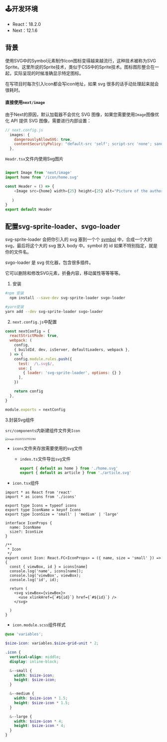 ## 🕹开发环境

- React：18.2.0
- Next：12.1.6

## 背景

使用SVG中的Symbol元素制作Icon图标变得越来越流行，这种技术被称为SVG Sprite。这里所说的Sprite技术，类似于CSS中的Sprite技术。图标图形整合在一起，实际呈现的时候准确显示特定图标。

在写项目时每次引入Icon都会写icon地址，如果 svg 很多的话手动处理起来就会很耗时。

#### 直接使用`next/image`

由于Next的原因，默认加载器不会优化 SVG 图像，如果您需要使用`Image`图像优化 API 提供 SVG 图像，需要进行内部设置：

```javascript
// next.config.js
  images: {
    dangerouslyAllowSVG: true,
    contentSecurityPolicy: "default-src 'self'; script-src 'none'; sandbox;",
  },
```

`Headr.tsx`文件内使用Svg图片

```javascript

import Image from 'next/image'
import home from '/icon/home.svg'

const Header = () => {
	<Image src={home} width={25} height={25} alt="Picture of the author"></Image>
  
   )
}
export default Header
```



## 配置svg-sprite-loader、svgo-loader

svg-sprite-loader 会把你引入的 svg 塞到一个个 [symbol](https://so.csdn.net/so/search?q=symbol&spm=1001.2101.3001.7020) 中，合成一个大的 svg，最后将这个大的 svg 放入 body 中。symbol 的 id 如果不特别指定，就是你的文件名。

svgo-loader 是 svg 优化器，包含很多插件。

它可以删除和修改SVG元素，折叠内容，移动属性等等等等。

1. 安装

```bash
#npm 安装
  npm install --save-dev svg-sprite-loader svgo-loader

#yarn安装
yarn add --dev svg-sprite-loader svgo-loader
```



2. `next.config.js`中配置

```javascript
const nextConfig = {
  reactStrictMode: true,
  webpack: (
    config,
    { buildId, dev, isServer, defaultLoaders, webpack },
  ) => {
    config.module.rules.push({
      test:  /\.svg$/,
      use: [
        { loader: 'svg-sprite-loader', options: {} }
      ],
    })

    return config
  },
}

module.exports = nextConfig

```

3.封装Svg组件

`src/components`内新建组件文件夹`Icon`

<img src="/Users/PDSH01LT2112006/Library/Application Support/typora-user-images/image-20220723211512184.png" alt="image-20220723211512184" style="zoom:50%;" />

- `icons`文件夹存放需要使用的`svg`文件

  - `index.ts`文件导出`svg`文件

    ```typescript
    export { default as home } from './home.svg'
    export { default as article } from './article.svg'
    ```

    

- `icon.tsx`组件

```tsx
import * as React from 'react'
import * as icons from './icons'

export type Icons = typeof icons
export type IconName = keyof Icons
export type IconSize = 'small' | 'medium' | 'large'

interface IconProps {
  name: IconName
  size?: IconSize
}

/**
 * Icon
 */
export const Icon: React.FC<IconProps> = ({ name, size = 'small' }) => {
  const { viewBox, id } = icons[name]
  console.log('name', icons[name]);
  console.log('viewBox', viewBox);
  console.log('id', id);

  return (
    <svg viewBox={viewBox}>
      <use xlinkHref={`#${id}`} href={`#${id}`} />
    </svg>

  )
}
```



- `icon.module.scss`组件样式

```scss
@use 'variables';

$size-icon: variables.$size-grid-unit * 2;

.icon {
  vertical-align: middle;
  display: inline-block;

  &--small {
    width: $size-icon;
    height: $size-icon;
  }

  &--medium {
    width: $size-icon * 1.5;
    height: $size-icon * 1.5;
  }

  &--large {
    width: $size-icon * 4;
    height: $size-icon * 4;
  }
}
```

